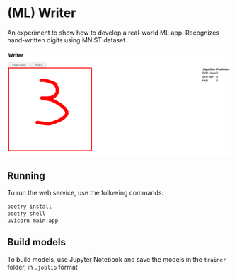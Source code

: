 # (ML) Writer

An experiment to show how to develop a real-world ML app. Recognizes hand-written digits using MNIST dataset.

![Writer](Writer.png)

## Running

To run the web service, use the following commands:

```
poetry install
poetry shell
uvicorn main:app
```

## Build models

To build models, use Jupyter Notebook and save the models in the `trainer` folder, in `.joblib` format